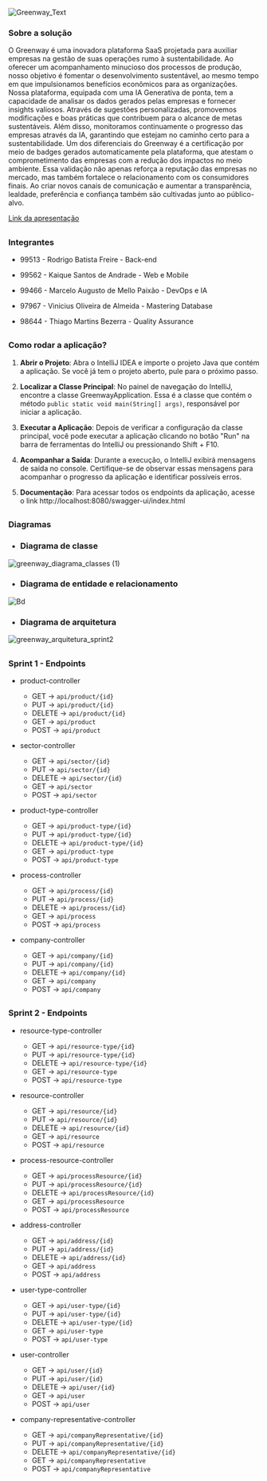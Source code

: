 ![Greenway_Text](https://github.com/greenway-FIAP/backend/assets/80494196/8a781b86-00a3-4bfd-a242-3faa35f00e57)

### Sobre a solução
O Greenway é uma inovadora plataforma SaaS projetada para auxiliar empresas na gestão de suas operações rumo à sustentabilidade. Ao oferecer um acompanhamento minucioso dos processos de produção, nosso objetivo é fomentar o desenvolvimento sustentável, ao mesmo tempo em que impulsionamos benefícios econômicos para as organizações. Nossa plataforma, equipada com uma IA Generativa de ponta, tem a capacidade de analisar os dados gerados pelas empresas e fornecer insights valiosos. Através de sugestões personalizadas, promovemos modificações e boas práticas que contribuem para o alcance de metas sustentáveis. Além disso, monitoramos continuamente o progresso das empresas através da IA, garantindo que estejam no caminho certo para a sustentabilidade. Um dos diferenciais do Greenway é a certificação por meio de badges gerados automaticamente pela plataforma, que atestam o comprometimento das empresas com a redução dos impactos no meio ambiente. Essa validação não apenas reforça a reputação das empresas no mercado, mas também fortalece o relacionamento com os consumidores finais. Ao criar novos canais de comunicação e aumentar a transparência, lealdade, preferência e confiança também são cultivadas junto ao público-alvo.

[Link da apresentação](https://youtu.be/WJ93nQ6kmbc)

##

### Integrantes

- 99513 - Rodrigo Batista Freire - Back-end

- 99562 - Kaique Santos de Andrade - Web e Mobile

- 99466 - Marcelo Augusto de Mello Paixão - DevOps e IA

- 97967 - Vinicius Oliveira de Almeida - Mastering Database

- 98644 - Thiago Martins Bezerra - Quality Assurance

##

### Como rodar a aplicação?

1. **Abrir o Projeto**: Abra o IntelliJ IDEA e importe o projeto Java que contém a aplicação. Se você já tem o projeto aberto, pule para o próximo passo.

2. **Localizar a Classe Principal**: No painel de navegação do IntelliJ, encontre a classe GreenwayApplication. Essa é a classe que contém o método `public static void main(String[] args)`, responsável por iniciar a aplicação.

4. **Executar a Aplicação**: Depois de verificar a configuração da classe principal, você pode executar a aplicação clicando no botão "Run" na barra de ferramentas do IntelliJ ou pressionando Shift + F10.

5. **Acompanhar a Saída**: Durante a execução, o IntelliJ exibirá mensagens de saída no console. Certifique-se de observar essas mensagens para acompanhar o progresso da aplicação e identificar possíveis erros.

6. **Documentação**: Para acessar todos os endpoints da aplicação, acesse o link http://localhost:8080/swagger-ui/index.html

##

### Diagramas

- ### Diagrama de classe
![greenway_diagrama_classes (1)](https://github.com/greenway-FIAP/backend/assets/89154929/be1eb7f7-bbbb-47e2-9145-1b865ccdab93)


- ### Diagrama de entidade e relacionamento
![Bd](https://github.com/greenway-FIAP/backend/assets/89154929/4f77882c-d73d-4519-9a5e-ce618520add3)


- ### Diagrama de arquitetura
![greenway_arquitetura_sprint2](https://github.com/greenway-FIAP/backend/assets/80494196/cbd34e2f-afaf-4a06-a8c0-15e0d7286e5d)



##

### Sprint 1 - Endpoints

- product-controller
  * GET -> `api/product/{id}`
  * PUT -> `api/product/{id}`
  * DELETE -> `api/product/{id}`
  * GET -> `api/product`
  * POST -> `api/product`
 
- sector-controller
  * GET -> `api/sector/{id}`
  * PUT -> `api/sector/{id}`
  * DELETE -> `api/sector/{id}`
  * GET -> `api/sector`
  * POST -> `api/sector`

- product-type-controller
  * GET ->  `api/product-type/{id}`
  * PUT -> `api/product-type/{id}`
  * DELETE -> `api/product-type/{id}`
  * GET -> `api/product-type`
  * POST -> `api/product-type`

- process-controller
  * GET -> `api/process/{id}`
  * PUT -> `api/process/{id}`
  * DELETE -> `api/process/{id}`
  * GET -> `api/process`
  * POST -> `api/process`

- company-controller
  * GET -> `api/company/{id}`
  * PUT -> `api/company/{id}`
  * DELETE -> `api/company/{id}`
  * GET -> `api/company`
  * POST -> `api/company`

##

 ### Sprint 2 - Endpoints
 
- resource-type-controller
  * GET ->  `api/resource-type/{id}`
  * PUT -> `api/resource-type/{id}`
  * DELETE -> `api/resource-type/{id}`
  * GET -> `api/resource-type`
  * POST -> `api/resource-type`

- resource-controller
  * GET -> `api/resource/{id}`
  * PUT -> `api/resource/{id}`
  * DELETE -> `api/resource/{id}`
  * GET -> `api/resource`
  * POST -> `api/resource`

- process-resource-controller
  * GET -> `api/processResource/{id}`
  * PUT -> `api/processResource/{id}`
  * DELETE -> `api/processResource/{id}`
  * GET -> `api/processResource`
  * POST -> `api/processResource`

- address-controller
  * GET -> `api/address/{id}`
  * PUT -> `api/address/{id}`
  * DELETE -> `api/address/{id}`
  * GET -> `api/address`
  * POST -> `api/address`

- user-type-controller
  * GET ->  `api/user-type/{id}`
  * PUT -> `api/user-type/{id}`
  * DELETE -> `api/user-type/{id}`
  * GET -> `api/user-type`
  * POST -> `api/user-type`

- user-controller
  * GET -> `api/user/{id}`
  * PUT -> `api/user/{id}`
  * DELETE -> `api/user/{id}`
  * GET -> `api/user`
  * POST -> `api/user`

- company-representative-controller
  * GET -> `api/companyRepresentative/{id}`
  * PUT -> `api/companyRepresentative/{id}`
  * DELETE -> `api/companyRepresentative/{id}`
  * GET -> `api/companyRepresentative`
  * POST -> `api/companyRepresentative`

 
